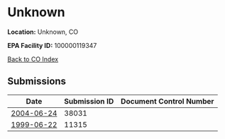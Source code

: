# Unknown

**Location:** Unknown, CO

**EPA Facility ID:** 100000119347

[Back to CO Index](../../index.md)

## Submissions

| Date | Submission ID | Document Control Number |
|------|--------------|-------------------------|
| [2004-06-24](submissions/38031.md) | 38031 |  |
| [1999-06-22](submissions/11315.md) | 11315 |  |

